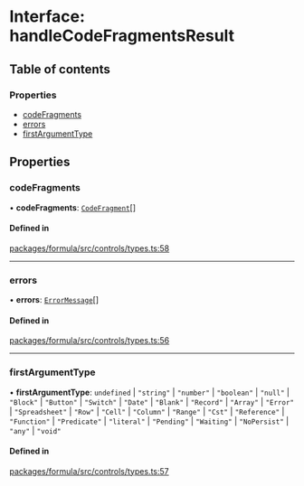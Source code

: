 # Interface: handleCodeFragmentsResult

## Table of contents

### Properties

- [codeFragments](handleCodeFragmentsResult.md#codefragments)
- [errors](handleCodeFragmentsResult.md#errors)
- [firstArgumentType](handleCodeFragmentsResult.md#firstargumenttype)

## Properties

### <a id="codefragments" name="codefragments"></a> codeFragments

• **codeFragments**: [`CodeFragment`](../README.md#codefragment)[]

#### Defined in

[packages/formula/src/controls/types.ts:58](https://github.com/mashcard/mashcard/blob/main/packages/formula/src/controls/types.ts#L58)

___

### <a id="errors" name="errors"></a> errors

• **errors**: [`ErrorMessage`](ErrorMessage.md)[]

#### Defined in

[packages/formula/src/controls/types.ts:56](https://github.com/mashcard/mashcard/blob/main/packages/formula/src/controls/types.ts#L56)

___

### <a id="firstargumenttype" name="firstargumenttype"></a> firstArgumentType

• **firstArgumentType**: `undefined` \| ``"string"`` \| ``"number"`` \| ``"boolean"`` \| ``"null"`` \| ``"Block"`` \| ``"Button"`` \| ``"Switch"`` \| ``"Date"`` \| ``"Blank"`` \| ``"Record"`` \| ``"Array"`` \| ``"Error"`` \| ``"Spreadsheet"`` \| ``"Row"`` \| ``"Cell"`` \| ``"Column"`` \| ``"Range"`` \| ``"Cst"`` \| ``"Reference"`` \| ``"Function"`` \| ``"Predicate"`` \| ``"literal"`` \| ``"Pending"`` \| ``"Waiting"`` \| ``"NoPersist"`` \| ``"any"`` \| ``"void"``

#### Defined in

[packages/formula/src/controls/types.ts:57](https://github.com/mashcard/mashcard/blob/main/packages/formula/src/controls/types.ts#L57)
